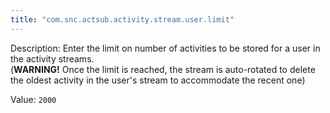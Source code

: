 ```yaml
---
title: "com.snc.actsub.activity.stream.user.limit"
---
```


Description: Enter the limit on number of activities to be stored for a user in the activity streams.<br/>
 (<b>WARNING!</b> Once the limit is reached, the stream is auto-rotated to delete the oldest activity in the user's stream to accommodate the recent one)

Value: `2000`